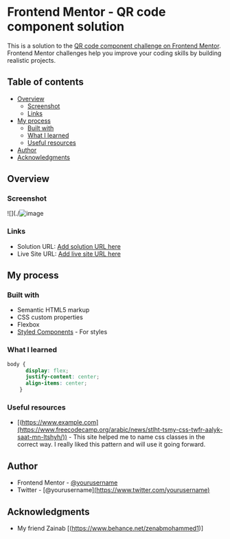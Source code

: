# Frontend Mentor - QR code component solution

This is a solution to the [QR code component challenge on Frontend Mentor](https://www.frontendmentor.io/challenges/qr-code-component-iux_sIO_H). Frontend Mentor challenges help you improve your coding skills by building realistic projects. 

## Table of contents

- [Overview](#overview)
  - [Screenshot](#screenshot)
  - [Links](#links)
- [My process](#my-process)
  - [Built with](#built-with)
  - [What I learned](#what-i-learned)
  - [Useful resources](#useful-resources)
- [Author](#author)
- [Acknowledgments](#acknowledgments)

## Overview

### Screenshot

![](./![image](https://user-images.githubusercontent.com/113911084/192092851-598cefc3-94f8-4dfb-8124-9bdd31fcce27.png)

### Links

- Solution URL: [Add solution URL here]([https://your-solution-url.com](https://www.frontendmentor.io/solutions/qr-code-component-main-UeRX9n_GE5))
- Live Site URL: [Add live site URL here]( https://dinaelmasry22.github.io/qr-code-component-main/)

## My process

### Built with

- Semantic HTML5 markup
- CSS custom properties
- Flexbox
- [Styled Components](https://styled-components.com/) - For styles

### What I learned

```css
body {
      display: flex;
      justify-content: center;
      align-items: center;
    }
```

### Useful resources

- [(https://www.example.com](https://www.freecodecamp.org/arabic/news/stlht-tsmy-css-twfr-aalyk-saat-mn-ltshyh/)) - This site helped me to name css classes in the correct way. I really liked this pattern and will use it going forward.

## Author

- Frontend Mentor - [@yourusername]([https://www.frontendmentor.io/profile/yourusername](https://www.frontendmentor.io/profile/dinaElmasry22))
- Twitter - [@yourusername][(https://www.twitter.com/yourusername)](https://twitter.com/Dina7465?t=zk-rjh7LKaxehwGkNiAvfQ&s=09)

## Acknowledgments
- My friend Zainab  [(https://www.behance.net/zenabmohammed1)]
